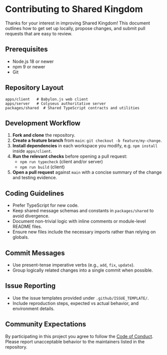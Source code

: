 # Contributing to Shared Kingdom

Thanks for your interest in improving Shared Kingdom! This document outlines how to get set up locally, propose changes, and submit pull requests that are easy to review.

## Prerequisites

* Node.js 18 or newer
* npm 9 or newer
* Git

## Repository Layout

```
apps/client   # Babylon.js web client
apps/server   # Colyseus authoritative server
packages/shared  # Shared TypeScript contracts and utilities
```

## Development Workflow

1. **Fork and clone** the repository.
2. **Create a feature branch** from `main`: `git checkout -b feature/my-change`.
3. **Install dependencies** in each workspace you modify, e.g. `npm install` inside `apps/client`.
4. **Run the relevant checks** before opening a pull request:
   * `npm run typecheck` (client and/or server)
   * `npm run build` (client)
5. **Open a pull request** against `main` with a concise summary of the change and testing evidence.

## Coding Guidelines

* Prefer TypeScript for new code.
* Keep shared message schemas and constants in `packages/shared` to avoid divergence.
* Document non-trivial logic with inline comments or module-level README files.
* Ensure new files include the necessary imports rather than relying on globals.

## Commit Messages

* Use present-tense imperative verbs (e.g., `add`, `fix`, `update`).
* Group logically related changes into a single commit when possible.

## Issue Reporting

* Use the issue templates provided under `.github/ISSUE_TEMPLATE/`.
* Include reproduction steps, expected vs actual behavior, and environment details.

## Community Expectations

By participating in this project you agree to follow the [Code of Conduct](CODE_OF_CONDUCT.md). Please report unacceptable behavior to the maintainers listed in the repository.
